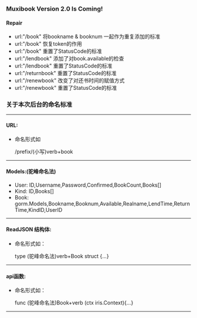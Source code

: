 ### Muxibook Version 2.0 Is Coming!

#### Repair

+ url:"/book" 将bookname & booknum 一起作为重复添加的标准
+ url:"/book" 恢复token的作用
+ url:"/book" 重置了StatusCode的标准
+ url:"/lendbook" 添加了对book.available的检查
+ url:"/lendbook" 重置了StatusCode的标准
+ url:"/returnbook" 重置了StatusCode的标准
+ url:"/renewbook" 改变了对还书时间的赋值方式
+ url:"/renewbook" 重置了StatusCode的标准


### 关于本次后台的命名标准

-----

#### URL:

+ 命名形式如

	/prefix/(小写)verb+book

-----

#### Models:(驼峰命名法)

+ User: ID,Username,Password,Confirmed,BookCount,Books[]
+ Kind: ID,Books[]
+ Book: gorm.Models,Bookname,Booknum,Available,Realname,LendTime,ReturnTime,KindID,UserID

-----

#### ReadJSON 结构体:

+ 命名形式如：

	type (驼峰命名法)verb+Book struct {...}

-----

#### api函数:

+ 命名形式如：

	func (驼峰命名法)Book+verb (ctx iris.Context){...}

-----
